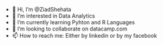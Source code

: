 - 👋 Hi, I’m @ZiadShehata
- 👀 I’m interested in Data Analytics 
- 🌱 I’m currently learning Pyhton and R Languages
- 💞️ I’m looking to collaborate on datacamp.com
- 📫 How to reach me: Either by linkedin or by my facebook

<!---
ZiadShehata/ZiadShehata is a ✨ special ✨ repository because its `README.md` (this file) appears on your GitHub profile.
You can click the Preview link to take a look at your changes.
--->
